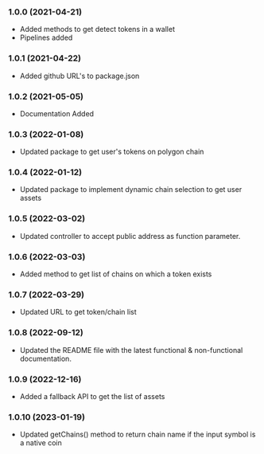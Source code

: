 ### 1.0.0 (2021-04-21)

* Added methods to get detect tokens in a wallet
* Pipelines added

### 1.0.1 (2021-04-22)

* Added github URL's to package.json
### 1.0.2 (2021-05-05)

* Documentation Added

### 1.0.3 (2022-01-08)

* Updated package to get user's tokens on polygon chain

### 1.0.4 (2022-01-12)

* Updated package to implement dynamic chain selection to get user assets

### 1.0.5 (2022-03-02)

* Updated controller to accept public address as function parameter.

### 1.0.6 (2022-03-03)

* Added method to get list of chains on which a token exists

### 1.0.7 (2022-03-29)

* Updated URL to get token/chain list

### 1.0.8 (2022-09-12)

* Updated the README file with the latest functional & non-functional documentation.

### 1.0.9 (2022-12-16)

* Added a fallback API to get the list of assets

### 1.0.10 (2023-01-19)
* Updated getChains() method to return chain name if the input symbol is a native coin